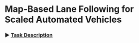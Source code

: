 # Map-Based Lane Following for Scaled Automated Vehicles

### :arrow_forward: [Task Description](task.ipynb)